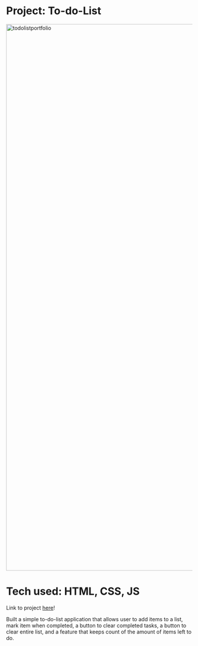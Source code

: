 # Project: To-do-List

<img width="1481" alt="todolistportfolio" src="https://user-images.githubusercontent.com/88988494/134819674-605a4339-3735-40c3-b0a6-4a3cd6a0f340.png">

# Tech used: HTML, CSS, JS

Link to project <a href="https://natashatorres.netlify.app/to-do-list/index.html">here</a>!

Built a simple to-do-list application that allows user to add items to a list, mark item when completed, a button to clear completed tasks, a button to clear entire list, and a feature that keeps count of the amount of items left to do. 
